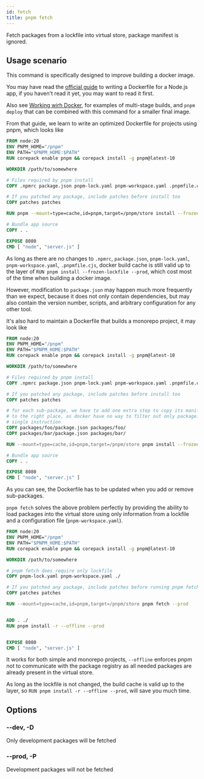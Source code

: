 ```yaml
---
id: fetch
title: pnpm fetch
---
```


Fetch packages from a lockfile into virtual store, package manifest is ignored.

## Usage scenario

This command is specifically designed to improve building a docker image.

You may have read the [official guide] to writing a Dockerfile for a Node.js
app, if you haven't read it yet, you may want to read it first.

Also see [Working wirh Docker](../docker.md), for examples of multi-stage
builds, and `pnpm deploy` that can be combined with this command for a smaller
final image.

From that guide, we learn to write an optimized Dockerfile for projects using
pnpm, which looks like

```Dockerfile
FROM node:20
ENV PNPM_HOME="/pnpm"
ENV PATH="$PNPM_HOME:$PATH"
RUN corepack enable pnpm && corepack install -g pnpm@latest-10

WORKDIR /path/to/somewhere

# Files required by pnpm install
COPY .npmrc package.json pnpm-lock.yaml pnpm-workspace.yaml .pnpmfile.cjs ./

# If you patched any package, include patches before install too
COPY patches patches

RUN pnpm --mount=type=cache,id=pnpm,target=/pnpm/store install --frozen-lockfile --prod

# Bundle app source
COPY . .

EXPOSE 8080
CMD [ "node", "server.js" ]
```

As long as there are no changes to `.npmrc`, `package.json`, `pnpm-lock.yaml`, `pnpm-workspace.yaml`,
`.pnpmfile.cjs`, docker build cache is still valid up to the layer of
`RUN pnpm install --frozen-lockfile --prod`, which cost most of the time
when building a docker image.

However, modification to `package.json` may happen much more frequently than
we expect, because it does not only contain dependencies, but may also
contain the version number, scripts, and arbitrary configuration for any other
tool.

It's also hard to maintain a Dockerfile that builds a monorepo project, it may
look like

```Dockerfile
FROM node:20
ENV PNPM_HOME="/pnpm"
ENV PATH="$PNPM_HOME:$PATH"
RUN corepack enable pnpm && corepack install -g pnpm@latest-10

WORKDIR /path/to/somewhere

# Files required by pnpm install
COPY .npmrc package.json pnpm-lock.yaml pnpm-workspace.yaml .pnpmfile.cjs ./

# If you patched any package, include patches before install too
COPY patches patches

# for each sub-package, we have to add one extra step to copy its manifest
# to the right place, as docker have no way to filter out only package.json with
# single instruction
COPY packages/foo/package.json packages/foo/
COPY packages/bar/package.json packages/bar/

RUN --mount=type=cache,id=pnpm,target=/pnpm/store pnpm install --frozen-lockfile --prod

# Bundle app source
COPY . .

EXPOSE 8080
CMD [ "node", "server.js" ]

```
As you can see, the Dockerfile has to be updated when you add or remove
sub-packages.

`pnpm fetch` solves the above problem perfectly by providing the ability
to load packages into the virtual store using only information from a lockfile and a configuration file (`pnpm-workspace.yaml`).

```Dockerfile
FROM node:20
ENV PNPM_HOME="/pnpm"
ENV PATH="$PNPM_HOME:$PATH"
RUN corepack enable pnpm && corepack install -g pnpm@latest-10

WORKDIR /path/to/somewhere

# pnpm fetch does require only lockfile
COPY pnpm-lock.yaml pnpm-workspace.yaml ./

# If you patched any package, include patches before running pnpm fetch
COPY patches patches

RUN --mount=type=cache,id=pnpm,target=/pnpm/store pnpm fetch --prod


ADD . ./
RUN pnpm install -r --offline --prod


EXPOSE 8080
CMD [ "node", "server.js" ]
```

It works for both simple and monorepo projects, `--offline` enforces
pnpm not to communicate with the package registry as all needed packages are
already present in the virtual store.

As long as the lockfile is not changed, the build cache is valid up to the
layer, so `RUN pnpm install -r --offline --prod`, will save you much
time.



## Options

### --dev, -D

Only development packages will be fetched

### --prod, -P

Development packages will not be fetched



[official guide]: https://github.com/nodejs/docker-node#readme
